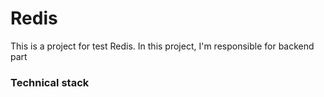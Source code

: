 # Redis

This is a project for test Redis. 
In this project, I'm responsible for backend part

### Technical stack